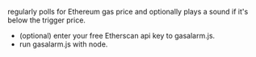 regularly polls for Ethereum gas price and optionally plays a sound if it's below the trigger price.

- (optional) enter your free Etherscan api key to gasalarm.js.
- run gasalarm.js with node.